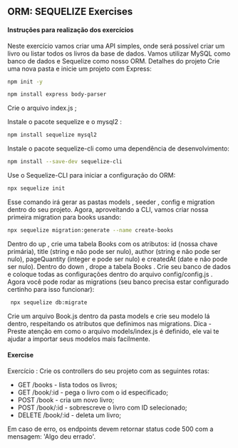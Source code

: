 ## ORM: SEQUELIZE Exercises

#### Instruções para realização dos exercícios

Neste exercício vamos criar uma API simples, onde será possível criar um livro ou listar todos os livros da base de dados. Vamos utilizar MySQL como banco de dados e Sequelize como nosso ORM.
Detalhes do projeto
Crie uma nova pasta e inicie um projeto com Express:

```bash
npm init -y
```
```bash
npm install express body-parser
```

Crie o arquivo index.js ;

Instale o pacote sequelize e o mysql2 :

```bash
npm install sequelize mysql2
```

Instale o pacote sequelize-cli como uma dependência de desenvolvimento:

```bash
npm install --save-dev sequelize-cli
```

Use o Sequelize-CLI para iniciar a configuração do ORM:

```bash
npx sequelize init
```

Esse comando irá gerar as pastas models , seeder , config e migration dentro do seu projeto.
Agora, aproveitando a CLI, vamos criar nossa primeira migration para books usando:

```bash
npx sequelize migration:generate --name create-books
```

Dentro do up , crie uma tabela Books com os atributos: id (nossa chave primária), title (string e não pode ser nulo), author (string e não pode ser nulo), pageQuantity (integer e pode ser nulo) e createdAt (date e não pode ser nulo).
Dentro do down , drope a tabela Books .
Crie seu banco de dados e coloque todas as configurações dentro do arquivo config/config.js .
Agora você pode rodar as migrations (seu banco precisa estar configurado certinho para isso funcionar):

```bash
 npx sequelize db:migrate
```

Crie um arquivo Book.js dentro da pasta models e crie seu modelo lá dentro, respeitando os atributos que definimos nas migrations. Dica - Preste atenção em como o arquivo models/index.js é definido, ele vai te ajudar a importar seus modelos mais facilmente.

#### Exercise

Exercício : Crie os controllers do seu projeto com as seguintes rotas:

* GET /books - lista todos os livros;
* GET /book/:id - pega o livro com o id especificado;
* POST /book - cria um novo livro;
* POST /book/:id - sobrescreve o livro com ID selecionado;
* DELETE /book/:id - deleta um livro;

Em caso de erro, os endpoints devem retornar status code 500 com a mensagem: 'Algo deu errado'.
